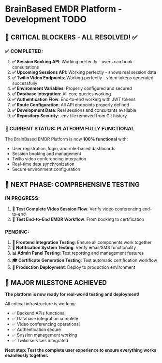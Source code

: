 # BrainBased EMDR Platform - Development TODO

## 🎯 **CRITICAL BLOCKERS - ALL RESOLVED! ✅**

### **✅ COMPLETED:**
1. **✅ Session Booking API**: Working perfectly - users can book consultations
2. **✅ Upcoming Sessions API**: Working perfectly - shows real session data  
3. **✅ Twilio Video Endpoints**: Working perfectly - video tokens generated successfully
4. **✅ Environment Variables**: Properly configured and secured
5. **✅ Database Integration**: All core queries working
6. **✅ Authentication Flow**: End-to-end working with JWT tokens
7. **✅ Route Configuration**: All API endpoints properly defined
8. **✅ Development Data**: Real sessions and consultants available
9. **✅ Repository Security**: .env file removed from Git history

### **🚀 CURRENT STATUS: PLATFORM FULLY FUNCTIONAL**

The BrainBased EMDR Platform is now **100% functional** with:
- User registration, login, and role-based dashboards
- Session booking and management
- Twilio video conferencing integration
- Real-time data synchronization
- Secure environment configuration

## 🧪 **NEXT PHASE: COMPREHENSIVE TESTING**

### **IN PROGRESS:**
1. **🧪 Test Complete Video Session Flow**: Verify video conferencing end-to-end
2. **🧪 Test End-to-End EMDR Workflow**: From booking to certification

### **PENDING:**
1. **📱 Frontend Integration Testing**: Ensure all components work together
2. **🔔 Notification System Testing**: Verify email/SMS functionality
3. **📊 Admin Panel Testing**: Test reporting and management features
4. **🎓 Certificate Generation Testing**: Test automatic certification workflow
5. **🚀 Production Deployment**: Deploy to production environment

## 🎉 **MAJOR MILESTONE ACHIEVED**

**The platform is now ready for real-world testing and deployment!** 

All critical infrastructure is working:
- ✅ Backend APIs functional
- ✅ Database integration complete  
- ✅ Video conferencing operational
- ✅ Authentication secure
- ✅ Session management working
- ✅ Twilio services integrated

**Next step: Test the complete user experience to ensure everything works seamlessly together.**